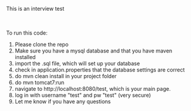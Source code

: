 This is an interview test

<br/><br/>
To run this code:<br/>
1. Please clone the repo<br/>
2. Make sure you have a mysql database and that you have maven installed<br/>
3. import the .sql file, which will set up your database<br/>
4. check in application.properties that the database settings are correct<br/>
5. do mvn clean install in your project folder<br/>
6. do mvn tomcat7:run<br/>
7. navigate to http://localhost:8080/test, which is your main page.<br/>
8. log in with username "test" and pw "test" (very secure)<br/>
9. Let me know if you have any questions